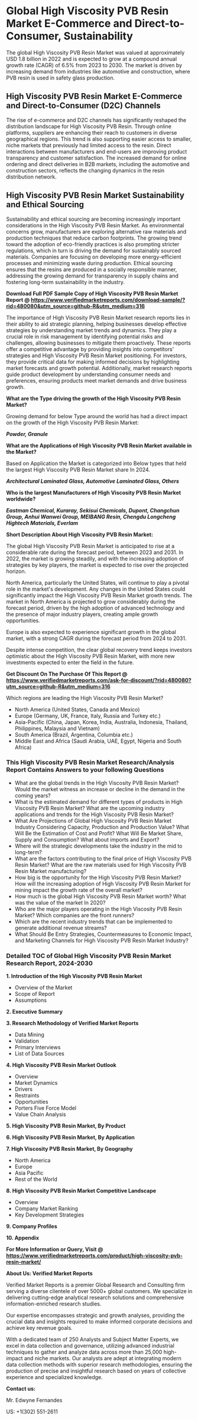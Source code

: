 <h1>Global High Viscosity PVB Resin Market E-Commerce and Direct-to-Consumer, Sustainability</h1><p class=""><p>The global High Viscosity PVB Resin Market was valued at approximately USD 1.8 billion in 2022 and is expected to grow at a compound annual growth rate (CAGR) of 6.5% from 2023 to 2030. The market is driven by increasing demand from industries like automotive and construction, where PVB resin is used in safety glass production.</p><h2>High Viscosity PVB Resin Market E-Commerce and Direct-to-Consumer (D2C) Channels</h2><p>The rise of e-commerce and D2C channels has significantly reshaped the distribution landscape for High Viscosity PVB Resin. Through online platforms, suppliers are enhancing their reach to customers in diverse geographical regions. This trend is also supporting easier access to smaller, niche markets that previously had limited access to the resin. Direct interactions between manufacturers and end-users are improving product transparency and customer satisfaction. The increased demand for online ordering and direct deliveries in B2B markets, including the automotive and construction sectors, reflects the changing dynamics in the resin distribution network.</p><h2>High Viscosity PVB Resin Market Sustainability and Ethical Sourcing</h2><p>Sustainability and ethical sourcing are becoming increasingly important considerations in the High Viscosity PVB Resin Market. As environmental concerns grow, manufacturers are exploring alternative raw materials and production techniques that reduce carbon footprints. The growing trend toward the adoption of eco-friendly practices is also prompting stricter regulations, which in turn is driving the demand for sustainably sourced materials. Companies are focusing on developing more energy-efficient processes and minimizing waste during production. Ethical sourcing ensures that the resins are produced in a socially responsible manner, addressing the growing demand for transparency in supply chains and fostering long-term sustainability in the industry.</p></p><p class=""><strong>Download Full PDF Sample Copy of High Viscosity PVB Resin Market Report @ <a href="https://www.verifiedmarketreports.com/download-sample/?rid=480080&utm_source=github-R&utm_medium=316" target="_blank">https://www.verifiedmarketreports.com/download-sample/?rid=480080&utm_source=github-R&utm_medium=316</a></strong></p><p>The importance of&nbsp;High Viscosity PVB Resin Market research reports lies in their ability to aid strategic planning, helping businesses develop effective strategies by understanding market trends and dynamics. They play a crucial role in risk management by identifying potential risks and challenges, allowing businesses to mitigate them proactively. These reports offer a competitive advantage by providing insights into competitors' strategies and High Viscosity PVB Resin Market positioning. For investors, they provide critical data for making informed decisions by highlighting market forecasts and growth potential. Additionally, market research reports guide product development by understanding consumer needs and preferences, ensuring products meet market demands and drive business growth.</p><p><strong>What are the&nbsp;Type driving the growth of the High Viscosity PVB Resin Market?</strong></p><p id="" class="">Growing demand for below Type around the world has had a direct impact on the growth of the High Viscosity PVB Resin Market:</p><p class=""><em><strong>Powder, Granule</strong></em></p><p class=""><strong>What are the&nbsp;Applications&nbsp;of High Viscosity PVB Resin Market available in the Market?</strong></p><p id="" class="">Based on Application the Market is categorized into Below types that held the largest High Viscosity PVB Resin Market share In 2024.</p><p class=""><em><strong>Architectural Laminated Glass, Automotive Laminated Glass, Others</strong></em></p><p class=""><strong>Who is the largest Manufacturers of High Viscosity PVB Resin Market worldwide?</strong></p><p><em><strong>Eastman Chemical, Kuraray, Sekisui Chemicals, Dupont, Changchun Group, Anhui Wanwei Group, MEIBANG Resin, Chengdu Longcheng Hightech Materials, Everlam</strong></em></p><p id="" class=""><strong>Short Description About High Viscosity PVB Resin Market:</strong></p><p>The global High Viscosity PVB Resin Market is anticipated to rise at a considerable rate during the forecast period, between 2023 and 2031. In 2022, the market is growing steadily, and with the increasing adoption of strategies by key players, the market is expected to rise over the projected horizon.</p><p>North America, particularly the United States, will continue to play a pivotal role in the market's development. Any changes in the United States could significantly impact the High Viscosity PVB Resin Market growth trends. The market in North America is projected to grow considerably during the forecast period, driven by the high adoption of advanced technology and the presence of major industry players, creating ample growth opportunities.</p><p>Europe is also expected to experience significant growth in the global market, with a strong CAGR during the forecast period from 2024 to 2031.</p><p>Despite intense competition, the clear global recovery trend keeps investors optimistic about the High Viscosity PVB Resin Market, with more new investments expected to enter the field in the future.</p><p id="" class=""><strong>Get Discount On The Purchase Of This Report @ <a href="https://www.verifiedmarketreports.com/ask-for-discount/?rid=480080?utm_source=github-R&utm_medium=316" target="_blank">https://www.verifiedmarketreports.com/ask-for-discount/?rid=480080?utm_source=github-R&utm_medium=316</a></strong></p><p class="">Which regions are leading the High Viscosity PVB Resin Market?</p><ul><li>North America (United States, Canada and Mexico)</li><li>Europe (Germany, UK, France, Italy, Russia and Turkey etc.)</li><li>Asia-Pacific (China, Japan, Korea, India, Australia, Indonesia, Thailand, Philippines, Malaysia and Vietnam)</li><li>South America (Brazil, Argentina, Columbia etc.)</li><li>Middle East and Africa (Saudi Arabia, UAE, Egypt, Nigeria and South Africa)</li></ul><h3 id="" class="">This High Viscosity PVB Resin Market Research/Analysis Report Contains Answers to your following Questions</h3><ul><li>What are the global trends in the High Viscosity PVB Resin Market? Would the market witness an increase or decline in the demand in the coming years?</li><li>What is the estimated demand for different types of products in High Viscosity PVB Resin Market? What are the upcoming industry applications and trends for the High Viscosity PVB Resin Market?</li><li>What Are Projections of Global High Viscosity PVB Resin Market Industry Considering Capacity, Production and Production Value? What Will Be the Estimation of Cost and Profit? What Will Be Market Share, Supply and Consumption? What about imports and Export?</li><li>Where will the strategic developments take the industry in the mid to long-term?</li><li>What are the factors contributing to the final price of High Viscosity PVB Resin Market? What are the raw materials used for High Viscosity PVB Resin Market manufacturing?</li><li>How big is the opportunity for the High Viscosity PVB Resin Market? How will the increasing adoption of High Viscosity PVB Resin Market for mining impact the growth rate of the overall market?</li><li>How much is the global High Viscosity PVB Resin Market worth? What was the value of the market In 2020?</li><li>Who are the major players operating in the High Viscosity PVB Resin Market? Which companies are the front runners?</li><li>Which are the recent industry trends that can be implemented to generate additional revenue streams?</li><li>What Should Be Entry Strategies, Countermeasures to Economic Impact, and Marketing Channels for High Viscosity PVB Resin Market Industry?</li></ul><h3 id="" class="">Detailed TOC of Global High Viscosity PVB Resin Market Research Report, 2024-2030</h3><p id="" class=""><strong>1. Introduction of the High Viscosity PVB Resin Market</strong></p><ul><li>Overview of the Market</li><li>Scope of Report</li><li>Assumptions</li></ul><p id="" class=""><strong>2. Executive Summary</strong></p><p id="" class=""><strong>3. Research Methodology of Verified Market Reports</strong></p><ul><li>Data Mining</li><li>Validation</li><li>Primary Interviews</li><li>List of Data Sources</li></ul><p id="" class=""><strong>4. High Viscosity PVB Resin Market Outlook</strong></p><ul><li>Overview</li><li>Market Dynamics</li><li>Drivers</li><li>Restraints</li><li>Opportunities</li><li>Porters Five Force Model</li><li>Value Chain Analysis</li></ul><p id="" class=""><strong>5. High Viscosity PVB Resin Market, By Product</strong></p><p id="" class=""><strong>6. High Viscosity PVB Resin Market, By Application</strong></p><p id="" class=""><strong>7. High Viscosity PVB Resin Market, By Geography</strong></p><ul><li>North America</li><li>Europe</li><li>Asia Pacific</li><li>Rest of the World</li></ul><p id="" class=""><strong>8. High Viscosity PVB Resin Market Competitive Landscape</strong></p><ul><li>Overview</li><li>Company Market Ranking</li><li>Key Development Strategies</li></ul><p id="" class=""><strong>9. Company Profiles</strong></p><p id="" class=""><strong>10. Appendix</strong></p><p id="" class=""><strong>For More Information or Query, Visit @ <a href="https://www.verifiedmarketreports.com/product/high-viscosity-pvb-resin-market/" target="_blank">https://www.verifiedmarketreports.com/product/high-viscosity-pvb-resin-market/</a></strong></p><p id="" class=""><strong>About Us: Verified Market Reports</strong></p><p id="" class="">Verified Market Reports is a premier Global Research and Consulting firm serving a diverse clientele of over 5000+ global customers. We specialize in delivering cutting-edge analytical research solutions and comprehensive information-enriched research studies.</p><p id="" class="">Our expertise encompasses strategic and growth analyses, providing the crucial data and insights required to make informed corporate decisions and achieve key revenue goals.</p><p id="" class="">With a dedicated team of 250 Analysts and Subject Matter Experts, we excel in data collection and governance, utilizing advanced industrial techniques to gather and analyze data across more than 25,000 high-impact and niche markets. Our analysts are adept at integrating modern data collection methods with superior research methodologies, ensuring the production of precise and insightful research based on years of collective experience and specialized knowledge.</p><p id="" class=""><strong>Contact us:</strong></p><p id="" class="">Mr. Edwyne Fernandes</p><p id="" class="">US: +1(302) 551-2611</p>